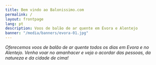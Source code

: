 ```yaml
---
title: Bem vindo ao Balonissimo.com
permalink: /
layout: frontpage
lang: pt
description: Voos de balão de ar quente em Évora e Alentejo
banner: "/media/banners/evora-01.jpg"
---
```


_Oferecemos voos de balão de ar quente todos os dias em Evora e no Alentejo.
Venha voar no amanhacer e veja o acordar das pessoas, da natureza e da cidade de cima!_
